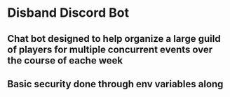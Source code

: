# Disband Discord Bot
## Chat bot designed to help organize a large guild of players for multiple concurrent events over the course of eache week
## Basic security done through env variables along